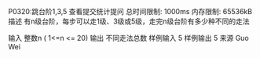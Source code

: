 P0320:跳台阶1,3,5
查看提交统计提问
总时间限制: 1000ms 内存限制: 65536kB
描述
有n级台阶，每步可以走1级、3级或5级，走完n级台阶有多少种不同的走法

输入
整数n ( 1<=n <= 20)
输出
不同走法总数
样例输入
5
样例输出
5
来源
Guo Wei
